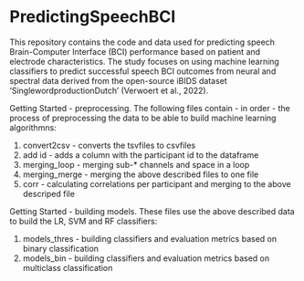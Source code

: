 # PredictingSpeechBCI
This repository contains the code and data used for predicting speech Brain-Computer Interface (BCI) performance based on patient and electrode characteristics. The study focuses on using machine learning classifiers to predict successful speech BCI outcomes from neural and spectral data derived from the open-source iBIDS dataset ‘SinglewordproductionDutch’ (Verwoert et al., 2022).

Getting Started - preprocessing. The following files contain - in order - the process of preprocessing the data to be able to build machine learning algorithmns: 
1. convert2csv      - converts the tsvfiles to csvfiles
2. add id           - adds a column with the participant id to the dataframe
3. merging_loop     - merging sub-* channels and space in a loop
4. merging_merge    - merging the above described files to one file
5. corr             - calculating correlations per participant and merging to the above descriped file

Getting Started - building models. These files use the above described data to build the LR, SVM and RF classifiers: 
1. models_thres     - building classifiers and evaluation metrics based on binary classification
2. models_bin       - building classifiers and evaluation metrics based on multiclass classification
